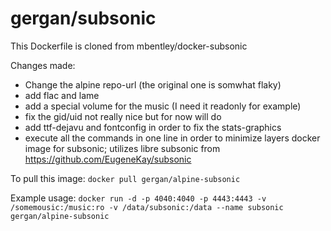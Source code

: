 gergan/subsonic
=================

This Dockerfile is cloned from mbentley/docker-subsonic

Changes made:
- Change the alpine repo-url (the original one is somwhat flaky)
- add flac and lame
- add a special volume for the music (I need it readonly for example)
- fix the gid/uid not really nice but for now will do
- add ttf-dejavu and fontconfig in order to fix the stats-graphics
- execute all the commands in one line in order to minimize layers
docker image for subsonic; utilizes libre subsonic from https://github.com/EugeneKay/subsonic

To pull this image:
`docker pull gergan/alpine-subsonic`

Example usage:
`docker run -d -p 4040:4040 -p 4443:4443 -v /somemousic:/music:ro -v /data/subsonic:/data --name subsonic gergan/alpine-subsonic`
